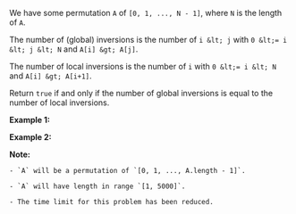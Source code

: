 
We have some permutation `A` of `[0, 1, ..., N - 1]`, where `N` is the length of `A`.

The number of (global) inversions is the number of `i &lt; j` with `0 &lt;= i &lt; j &lt; N` and `A[i] &gt; A[j]`.

The number of local inversions is the number of `i` with `0 &lt;= i &lt; N` and `A[i] &gt; A[i+1]`.

Return `true`&nbsp;if and only if the number of global inversions is equal to the number of local inversions.

**Example 1:**

**Example 2:**

**Note:**

	- `A` will be a permutation of `[0, 1, ..., A.length - 1]`.
	- `A` will have length in range `[1, 5000]`.
	- The time limit for this problem has been reduced.
